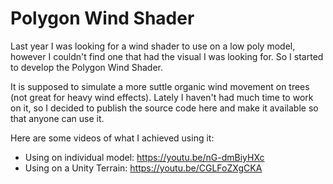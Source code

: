 # Polygon Wind Shader
Last year I was looking for a wind shader to use on a low poly model, however I couldn't find one that had the visual I was looking for. So I started to develop the Polygon Wind Shader. 

It is supposed to simulate a more suttle organic wind movement on trees (not great for heavy wind effects).
Lately I haven't had much time to work on it, so I decided to publish the source code here and make it available so that anyone can use it.

Here are some videos of what I achieved using it:

  - Using on individual model: https://youtu.be/nG-dmBiyHXc
  - Using on a Unity Terrain: https://youtu.be/CGLFoZXgCKA
